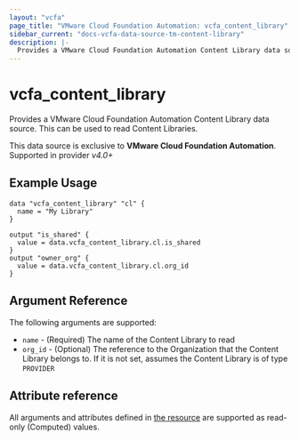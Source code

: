 ```yaml
---
layout: "vcfa"
page_title: "VMware Cloud Foundation Automation: vcfa_content_library"
sidebar_current: "docs-vcfa-data-source-tm-content-library"
description: |-
  Provides a VMware Cloud Foundation Automation Content Library data source. This can be used to read Content Libraries.
---
```


# vcfa\_content\_library

Provides a VMware Cloud Foundation Automation Content Library data source. This can be used to read Content Libraries.

This data source is exclusive to **VMware Cloud Foundation Automation**. Supported in provider *v4.0+*

## Example Usage

```hcl
data "vcfa_content_library" "cl" {
  name = "My Library"
}

output "is_shared" {
  value = data.vcfa_content_library.cl.is_shared
}
output "owner_org" {
  value = data.vcfa_content_library.cl.org_id
}
```

## Argument Reference

The following arguments are supported:

* `name` - (Required) The name of the Content Library to read
* `org_id` - (Optional) The reference to the Organization that the Content Library belongs to. If it is not set, assumes the
  Content Library is of type `PROVIDER`

## Attribute reference

All arguments and attributes defined in [the resource](/providers/vmware/vcfa/latest/docs/resources/content_library) are supported
as read-only (Computed) values.
